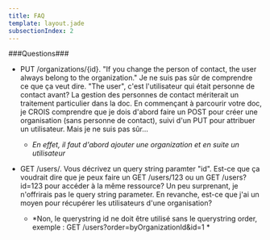 ```yaml
---
title: FAQ
template: layout.jade
subsectionIndex: 2
---
```


###Questions###

- PUT /organizations/{id}. "If you change the person of contact, the user always belong to the organization." Je ne suis pas sûr de comprendre ce que ça veut dire. "The user", c'est l'utilisateur qui était personne de contact avant? La gestion des personnes de contact mériterait un traitement particulier dans la doc. En commençant à parcourir votre doc, je CROIS comprendre que je dois d'abord faire un POST pour créer une organisation (sans personne de contact), suivi d'un PUT pour attribuer un utilisateur. Mais je ne suis pas sûr...
	- *En effet, il faut d'abord ajouter une organization et en suite un utilisateur*

- GET /users/. Vous décrivez un query string paramter "id". Est-ce que ça voudrait dire que je peux faire un GET /users/123 ou un GET /users?id=123 pour accéder à la même ressource? Un peu surprenant, je n'offrirais pas le query string parameter. En revanche, est-ce que j'ai un moyen pour récupérer les utilisateurs d'une organisation?
	- *Non, le querystring id ne doit être utilisé sans le querystring order, exemple : GET /users?order=byOrganizationId&id=1 *